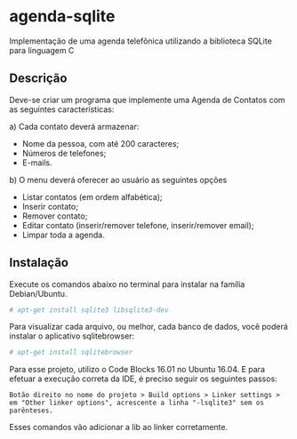 # agenda-sqlite
Implementação de uma agenda telefônica utilizando a biblioteca SQLite para linguagem C

## Descrição
Deve-se criar um programa que implemente uma Agenda de Contatos com as seguintes características:

a) Cada contato deverá armazenar:
* Nome da pessoa, com até 200 caracteres;
* Números de telefones;
* E-mails.

b) O menu deverá oferecer ao usuário as seguintes opções
* Listar contatos (em ordem alfabética);
* Inserir contato;
* Remover contato;
* Editar contato (inserir/remover telefone, inserir/remover email);
* Limpar toda a agenda.

## Instalação
Execute os comandos abaixo no terminal para instalar na família Debian/Ubuntu.

```sh
# apt-get install sqlite3 libsqlite3-dev
```
Para visualizar cada arquivo, ou melhor, cada banco de dados, você poderá instalar o aplicativo sqlitebrowser:

```sh
# apt-get install sqlitebrowser
```

Para esse projeto, utilizo o Code Blocks 16.01 no Ubuntu 16.04. E para efetuar a execução correta da IDE, é preciso seguir os seguintes passos:

	Botão direito no nome do projeto > Build options > Linker settings > em "Other linker options", acrescente a linha "-lsqlite3" sem os parênteses.

Esses comandos vão adicionar a lib ao linker corretamente.

